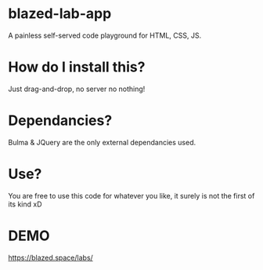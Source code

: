 # blazed-lab-app
A painless self-served code playground for HTML, CSS, JS.

# How do I install this?
Just drag-and-drop, no server no nothing!

# Dependancies?
Bulma & JQuery are the only external dependancies used.

# Use?
You are free to use this code for whatever you like, it surely is not the first of its kind xD

# DEMO
https://blazed.space/labs/
